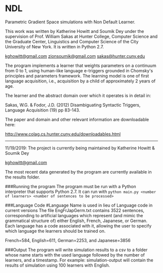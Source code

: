 # NDL
Parametric Gradient Space simulations with Non Default Learner. 

This work was written by Katherine Howitt and Soumik Dey under the supervision of Prof. William Sakas
at Hunter College, Computer Science and the Graduate Center, Linguistics and Computer Science of the City University
of New York. It is written in Python 2.7.

kghowitt@gmail.com
zionsoumik@gmail.com
sakas@hunter.cuny.edu

The program implements a learner that weights parameters on a continuum from 0 to 1, using human-like language e-triggers grounded in Chomsky's principles and parameters framework. The learning model is one of first language acquisition, i.e., acquisition by a child of approximately 2 years of age.

The learner and the abstract domain over which it operates is in detail in:

Sakas, W.G. & Fodor, J.D. (2012) Disambiguating Syntactic Triggers, Language Acquisition (19) pp 83-143.

The paper and domain and other relevant information are downloadable here:

http://www.colag.cs.hunter.cuny.edu/downloadables.html

-----

11/19/2019: The project is currently being maintained by Katherine Howitt & Soumik Dey

kghowitt@gmail.com



The most recent data generated by the program are currently available in the results folder.

###Running the program
The program must be run with a Python interpreter that supports Python 2.7. It can run with
`python main.py <number of learners> <number of sentences to be processed>`

###Language Code #Language Name is used in lieu of Language code in current versions
The file EngFrJapGerm.txt contains 3522 sentences, corresponding to artificial languages which represent (and mimic the grammatical structure of) either English, French, Japanese, or German. Each language has a code associated with it, allowing the user to specify which language the learners should be trained on.

French=584, English=611, German=2253, and Japanese=3856

###Output
The program will write simulation results to a csv to a folder whose name starts with the used language followed by the number of learners, and a timestamp. For example:
simulation-output will contain the results of simulation using 100 learners with English.
